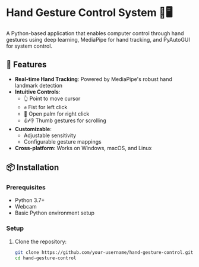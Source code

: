 # Hand Gesture Control System 👋🖥️

A Python-based application that enables computer control through hand gestures using deep learning, MediaPipe for hand tracking, and PyAutoGUI for system control.


## 🚀 Features

- **Real-time Hand Tracking**: Powered by MediaPipe's robust hand landmark detection
- **Intuitive Controls**:
  - 👆 Point to move cursor
  - ✊ Fist for left click
  - 🤚 Open palm for right click
  - 👍👎 Thumb gestures for scrolling
- **Customizable**:
  - Adjustable sensitivity
  - Configurable gesture mappings
- **Cross-platform**: Works on Windows, macOS, and Linux

## 📦 Installation

### Prerequisites
- Python 3.7+
- Webcam
- Basic Python environment setup

### Setup
1. Clone the repository:
   ```bash
   git clone https://github.com/your-username/hand-gesture-control.git
   cd hand-gesture-control
